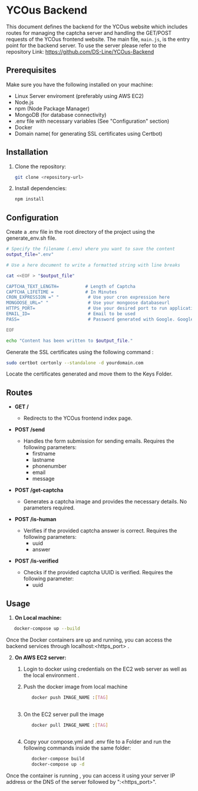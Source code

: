 # YCOus Backend

This document defines the backend for the YCOus website which includes routes for managing the captcha server and handling the GET/POST requests of the YCOus frontend website. The main file, `main.js`, is the entry point for the backend server.
To use the server please refer to the repository Link: 
https://github.com/DS-Line/YCOus-Backend

## Prerequisites

Make sure you have the following installed on your machine:

- Linux Server enviroment (preferably using AWS EC2)
- Node.js
- npm (Node Package Manager)
- MongoDB (for database connectivity)
- .env file with necessary variables (See "Configuration" section)
- Docker
- Domain name( for generating SSL certificates using Certbot)

## Installation

1. Clone the repository:

   ```bash
   git clone <repository-url>

2. Install dependencies:

   ```bash
   npm install

## Configuration

Create a .env file in the root directory of the project using the generate_env.sh file.

```bash
# Specify the filename (.env) where you want to save the content
output_file=".env"

# Use a here document to write a formatted string with line breaks

cat <<EOF > "$output_file"

CAPTCHA_TEXT_LENGTH=          # Length of Captcha
CAPTCHA_LIFETIME =            # In Minutes
CRON_EXPRESSION =" "           # Use your cron expression here
MONGOOSE_URL=" "               # Use your mongoose databaseurl
HTTPS_PORT=                    # Use your desired port to run application on
EMAIL_ID=                      # Email to be used
PASS=                          # Password generated with Google. Google account -> app passwords

EOF

echo "Content has been written to $output_file."
```

Generate the SSL certificates using the following command :

 ```bash
 sudo certbot certonly --standalone -d yourdomain.com
```
Locate the certificates generated and move them to the Keys Folder.

## Routes

- **GET /**
  - Redirects to the YCOus frontend index page.

- **POST /send**
  - Handles the form submission for sending emails. Requires the following parameters:
    - firstname
    - lastname
    - phonenumber
    - email
    - message

- **POST /get-captcha**
  - Generates a captcha image and provides the necessary details. No parameters required.

- **POST /is-human**
  - Verifies if the provided captcha answer is correct. Requires the following parameters:
    - uuid
    - answer

- **POST /is-verified**
  - Checks if the provided captcha UUID is verified. Requires the following parameter:
    - uuid

## Usage

1. **On Local machine:**
   
  ```bash
     docker-compose up --build
  ```
Once the Docker containers are up and running, you can access the backend services through localhost:<https_port> .

2. **On AWS EC2 server:**
   
   1. Login to docker using credentials on the EC2 web server as well as the local environment .
      
   2. Push the docker image from local machine
      ```bash
         docker push IMAGE_NAME :[TAG]
     
   3. On the EC2 server pull the image
     
      ```bash
         docker pull IMAGE_NAME :[TAG]
     
   4. Copy your compose.yml and .env file to a Folder and run the following commands inside the same folder:
      ```bash
         docker-compose build
         docker-compose up -d
      
Once the container is running , you can access it using your server IP address or the DNS of the server followed by ":<https_port>".
     
     
     
   
